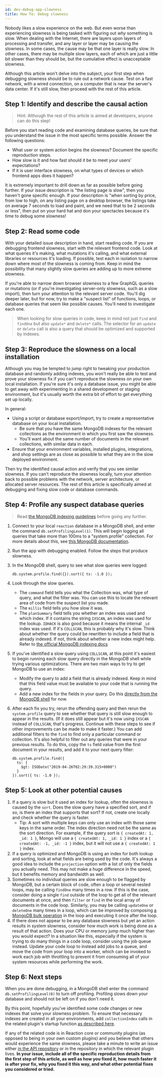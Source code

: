 ```yaml
---
id: dev-debug-app-slowness
title: How To: Debug slowness
---
```


Nobody likes a slow experience on the web. But even worse than experiencing slowness is being tasked with figuring out *why* something is slow. When dealing with the Internet, there are layers upon layers of processing and transfer, and any layer or layer may be causing the slowness. In some cases, the cause may be that one layer is really slow. In other cases, there may be multiple slow layers, each of which are just a little bit slower than they should be, but the cumulative effect is unacceptable slowness.

Although this article won't delve into the subject, your first step when debugging slowness should be to rule out a network cause. Test on a fast network, with a wired connection, on a computer that is near the server's data center. If it's still slow, then proceed with the rest of this article.

## Step 1: Identify and describe the causal action

> Hint: Although the rest of this article is aimed at developers, anyone can do this step!

Before you start reading code and examining database queries, be sure that you understand the issue in the most specific terms possible. Answer the following questions:

- What user or system action begins the slowness? Document the specific reproduction steps.
- How slow is it and how fast should it be to meet your users' expectations?
- If it is user interface slowness, on what types of devices or which frontend apps does it happen?

It is extremely important to drill down as far as possible before going further. If your issue description is "the listing page is slow", then you haven't gone specific enough. If your description is "when sorting by price, from low to high, on any listing page on a desktop browser, the listings take on average 7 seconds to load and paint, and we need that to be 2 seconds or less", then put on your hard hat and don your spectacles because it's time to debug some slowness!

## Step 2: Read some code

With your detailed issue description in hand, start reading code. If you are debugging frontend slowness, start with the relevant frontend code. Look at what queries it's making, what mutations it's calling, and what external libraries or resources it's loading. If possible, test each in isolation to narrow down where most of the slowness is coming from. Keep in mind the possibility that many slightly slow queries are adding up to more extreme slowness.

If you're able to narrow down browser slowness to a few GraphQL queries or mutations (or if you're investigating server-only slowness, such as a slow import), then turn your attention to the relevant server code. You'll dig deeper later, but for now, try to make a "suspect list" of functions, loops, or database queries that seem like possible causes. You'll need to investigate each one.

> When looking for slow queries in code, keep in mind not just `find` and `findOne` but also `update*` and `delete*` calls. The selector for an `update` or `delete` call is also a query that should be optimized and supported by indexes.

## Step 3: Reproduce the slowness on a local installation

Although you may be tempted to jump right to tweaking your production database and randomly adding indexes, you won't really be able to test and prove your slowness fix if you can't reproduce the slowness on your own local installation. If you're sure it's only a database issue, you might be able to get away with experimenting in a shared development or staging environment, but it's usually worth the extra bit of effort to get everything set up locally.

In general:

- Using a script or database export/import, try to create a representative database on your local installation.
    - Be sure that you have the same MongoDB indexes for the relevant collections as the environment in which you first saw the slowness.
    - You'll want about the same number of documents in the relevant collections, with similar data in each.
- Ensure that your environment variables, installed plugins, integrations, and shop settings are as close as possible to what they are in the slow deployed environment.

Then try the identified causal action and verify that you see similar slowness. If you can't reproduce the slowness locally, turn your attention back to possible problems with the network, server architecture, or allocated server resources. The rest of this article is specifically aimed at debugging and fixing slow code or database commands.

## Step 4: Profile any suspect database queries

> Read [the MongoDB indexing guidelines](https://docs.mongodb.com/manual/applications/indexes/) before going any further.

1. Connect to your local `reaction` database in a MongoDB shell, and enter the command `db.setProfilingLevel(1)`. This will begin logging all queries that take more than 100ms to a "system.profile" collection. For more details about this, see [this MongoDB documentation](https://docs.mongodb.com/manual/reference/method/db.setProfilingLevel/).
2. Run the app with debugging enabled. Follow the steps that produce slowness.
3. In the MongoDB shell, query to see what slow queries were logged:

    ```
    db.system.profile.find({}).sort({ ts: -1.0 });
    ```

4. Look through the slow queries.
    - The `command` field tells you what the Collection was, what type of query, and what the filter was. You can use this to locate the relevant area of code from the suspect list you made.
    - The `millis` field tells you how slow it was.
    - The `planSummary` field tells you whether an index was used and which index. If it contains the string `IXSCAN`, an index was used for the lookup. `IDHACK` is also good because it means the internal `_id` index was used. If it's `COLLSCAN`, this is probably why it's slow. Think about whether the query could be rewritten to include a field that is already indexed. If not, think about whether a new index might help. Refer to [the official MongoDB indexing docs](https://docs.mongodb.com/manual/tutorial/create-indexes-to-support-queries/)

5. If you've identified a slow query using `COLLSCAN`, at this point it's easiest to begin running each slow query directly in the MongoDB shell while trying various optimizations. There are two main ways to try to get MongoDB to use an index:
    - Modify the query to add a field that is already indexed. Keep in mind that this field value must be available to your code that is running the query.
    - Add a new index for the fields in your query. Do this [directly from the MongoDB shell](https://docs.mongodb.com/manual/reference/method/db.collection.createIndex/) for now.

6. After each fix you try, rerun the offending query and then rerun the `system.profile` query to see whether that query is still slow enough to appear in the results. (If it does still appear but it's now using `IXSCAN` instead of `COLLSCAN`, that's progress. Continue with these steps to see if other improvements can be made to make it faster.) You can add additional filters to the `find` to find only a particular command or collection. It's also helpful to filter out any queries that were in your previous results. To do this, copy the `ts` field value from the first document in your results, and add it to your next query filter:

    ```
    db.system.profile.find({
      ts: {
        $gt: ISODate("2019-04-26T02:29:39.315+0000")
      }
    }).sort({ ts: -1.0 });
    ```

## Step 5: Look at other potential causes

1. If a query is slow but it used an index for lookup, often the slowness is caused by the `sort`. Does the slow query have a specified sort, and if so, is there an index that supports that sort? If not, create one locally and check whether the query is faster.
    - Tip: A sort with multiple keys can only use an index with those same keys in the same order. The index direction need not be the same as the sort direction. For example, if the query sort is `{ createdAt: 1, _id: 1 }`, Mongo will use a `{ createdAt: 1, _id: 1 }` index or a `{ createdAt: -1, _id: -1 }` index, but it will not use a `{ createdAt: 1 }` index.
2. If a query is optimized and MongoDB is using an index for both lookup and sorting, look at what fields are being used by the code. It's always a good idea to include the `projection` option with a list of only the fields you actually need. This may not make a huge difference in the speed, but it benefits memory and bandwidth as well.
3. Sometimes no individual queries are slow enough to be flagged by MongoDB, but a certain block of code, often a loop or several nested loops, may be calling `findOne` many times in a row. If this is the case, consider doing a single `find` outside of the loop to get all of the relevant documents at once, and then `filter` or `find` in the local array of documents in the code loop. Similarly, you may be calling `updateOne` or `deleteOne` many times in a loop, which can be improved by composing [a MongoDB bulk operation](https://docs.mongodb.com/manual/reference/method/db.collection.bulkWrite/#db.collection.bulkWrite) in the loop and executing it once after the loop.
4. If there does not appear to be any database slowness but yet an action results in system slowness, consider how much work is being done as a result of that action. Does your CPU or memory jump much higher than you would expect? In a situation like this, especially if the system is trying to do many things in a code loop, consider using the job queue instead. Update your code loop to instead add jobs to a queue, and move the code from your loop into a worker, which can be invoked to work each job with throttling to prevent it from consuming all of your system resources while performing the work.

## Step 6: Next steps

When you are done debugging, in a MongoDB shell enter the command `db.setProfilingLevel(0)` to turn off profiling. Profiling slows down your database and should not be left on if you don't need it.

By this point, hopefully you've identified some code changes or new indexes that solve your slowness problem. To ensure that necessary indexes are created in all your environments, add `collectionIndex` calls in the related plugin's startup function [as described here](./dev-how-do-i#ensure-mongodb-collection-indexes-from-a-plugin).

If any of the related code is in Reaction core or community plugins (as opposed to being in your own custom plugins) and you believe that others would experience the same slowness, please take a minute to write an issue either [in the API repository](https://github.com/reactioncommerce/reaction/issues) or in the repository in which the relevant plugin lives. **In your issue, include all of the specific reproduction details from the first step of this article, as well as how you fixed it, how much faster it is after your fix, why you fixed it this way, and what other potential fixes you considered or tried.**
